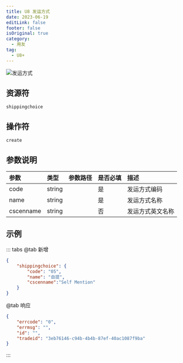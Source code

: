 ```yaml
---
title: U8 发运方式
date: 2023-06-19
editLink: false
footer: false
isOriginal: true
category:
  - 用友
tag:
  - U8+
---
```


![发运方式](https://nas.ilyl.life:8092/yonyou/u8/as/shippingchoice.gif)

## 资源符

`shippingchoice`
  
## 操作符

`create`

## 参数说明

|参数|类型|参数路径|是否必填|描述|
|:-|:-|:-|:-|:-|
|code|string||是|发运方式编码|
|name|string||是|发运方式名称|
|cscenname|string||否|发运方式英文名称|

## 示例

::: tabs
@tab 新增

```json
{
    "shippingchoice": {
        "code": "05",
        "name": "自提",
        "cscenname":"Self Mention"
    }
}
```

@tab 响应

```json
{
    "errcode": "0",
    "errmsg": "",
    "id": "",
    "tradeid": "3eb76146-c94b-4b4b-87ef-40ac1087f9ba"
}
```

:::
